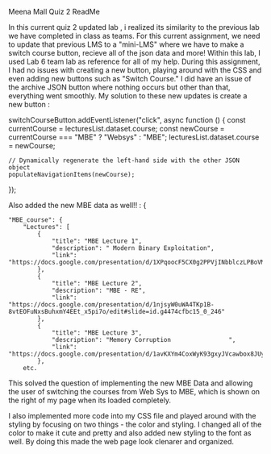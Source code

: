 Meena Mall
Quiz 2
ReadMe

In this current quiz 2 updated lab , i realized its similarity to the previous lab we have completed in class as teams. For this current assignment, we need to update that previous LMS to a "mini-LMS" where we have to make a switch course button, recieve all of the json data and more! Within this lab, I used Lab 6 team lab as reference for all of my help. During this assignment, I had no issues with creating a new button, playing around with the CSS and even adding new buttons such as "Switch Course." I did have an issue of the archive JSON button where nothing occurs but other than that, everything went smoothly. My solution to these new updates is create a new button : 

switchCourseButton.addEventListener("click", async function () {
    const currentCourse = lecturesList.dataset.course;
    const newCourse = currentCourse === "MBE" ? "Websys" : "MBE";
    lecturesList.dataset.course = newCourse;

    // Dynamically regenerate the left-hand side with the other JSON object
    populateNavigationItems(newCourse);
});

Also added the new MBE data as well!! : {
    
    "MBE_course": {
        "Lectures": [
            {
                "title": "MBE Lecture 1",
                "description": " Modern Binary Exploitation",
                "link": "https://docs.google.com/presentation/d/1XPqoocF5CX0g2PPVjINbblczLPBoVMQJCTbnVTOrbR4/edit#slide=id.g4474cfbc15_0_246"
            },
            {
                "title": "MBE Lecture 2",
                "description": "MBE - RE",
                "link": "https://docs.google.com/presentation/d/1njsyW0uWA4TKp1B-8vtEOFuNxsBuhxmY4EEt_x5pi7o/edit#slide=id.g4474cfbc15_0_246"
            },
            {
                "title": "MBE Lecture 3",
                "description": "Memory Corruption                ",
                "link": "https://docs.google.com/presentation/d/1avKXYm4CoxWyK93gxyJVcawbox8JUyIGs0wNNwHuhYg/edit"
            },
        etc.

This solved the question of implementing the new MBE Data and allowing the user of switching the courses from Web Sys to MBE, which is shown on the right of my page when its loaded completely.  

I also implemented more code into my CSS file and played around with the styling by focusing on two things - the color and styling. I changed all of the color to make it cute and pretty and also added new styling to the font as well. By doing this made the web page look clenarer and organized.